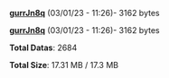 [**gurrJn8q**](/data/gurrJn8q.txt) (03/01/23 - 11:26)- 3162 bytes

[**gurrJn8q**](/data/gurrJn8q.txt) (03/01/23 - 11:26)- 3162 bytes

**Total Datas**: 2684

**Total Size**: 17.31 MB / 17.3 MB